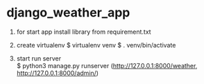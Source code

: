 # django_weather_app

1) for start app install library from requirement.txt

2) create virtualenv
$ virtualenv venv
$ . venv/bin/activate


3) start run server  
$ python3 manage.py runserver (http://127.0.0.1:8000/weather, http://127.0.0.1:8000/admin/)

